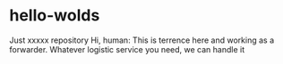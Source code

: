 # hello-wolds
Just xxxxx repository
Hi, human:
This is terrence here and working as a forwarder.
Whatever logistic service you need, we can handle it
